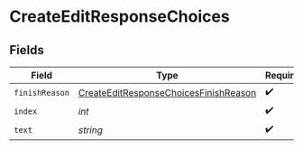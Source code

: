 # CreateEditResponseChoices


## Fields

| Field                                                                                                 | Type                                                                                                  | Required                                                                                              | Description                                                                                           |
| ----------------------------------------------------------------------------------------------------- | ----------------------------------------------------------------------------------------------------- | ----------------------------------------------------------------------------------------------------- | ----------------------------------------------------------------------------------------------------- |
| `finishReason`                                                                                        | [CreateEditResponseChoicesFinishReason](../../models/shared/CreateEditResponseChoicesFinishReason.md) | :heavy_check_mark:                                                                                    | N/A                                                                                                   |
| `index`                                                                                               | *int*                                                                                                 | :heavy_check_mark:                                                                                    | N/A                                                                                                   |
| `text`                                                                                                | *string*                                                                                              | :heavy_check_mark:                                                                                    | N/A                                                                                                   |